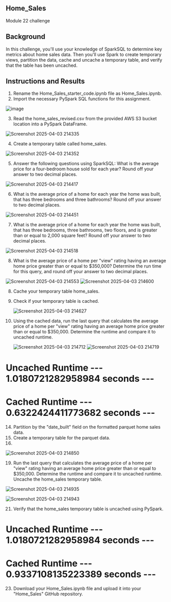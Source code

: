 ## Home_Sales
Module 22 challenge
## Background

 In this challenge, you'll use your knowledge of SparkSQL to determine key metrics about home sales data. Then you'll use Spark to create temporary views, partition the data, cache and uncache a temporary table, and verify that the table has been uncached.

 ## Instructions and Results
1. Rename the Home_Sales_starter_code.ipynb file as Home_Sales.ipynb.
2. Import the necessary PySpark SQL functions for this assignment.
   
  ![image](https://github.com/user-attachments/assets/d2271d84-78fc-4a96-a4e3-749e65a1b6d9)

3. Read the home_sales_revised.csv from the provided AWS S3 bucket location into a PySpark DataFrame.

 ![Screenshot 2025-04-03 214335](https://github.com/user-attachments/assets/4cbe8edb-c496-4621-bc1a-324f15d5a60a)

4. Create a temporary table called home_sales.

 ![Screenshot 2025-04-03 214352](https://github.com/user-attachments/assets/5434ef97-db7a-4f86-a1de-b551ea19691c)

5. Answer the following questions using SparkSQL:
  What is the average price for a four-bedroom house sold for each year? Round off your answer to two decimal places.

![Screenshot 2025-04-03 214417](https://github.com/user-attachments/assets/dcbb94ce-ef5b-491a-8ad0-b0db045c5546)


 6. What is the average price of a home for each year the home was built, that has three bedrooms and three bathrooms? Round off your answer to two decimal places.

  
  ![Screenshot 2025-04-03 214451](https://github.com/user-attachments/assets/95f1b4ef-677c-4832-a207-75eb685f4ef5)

 7. What is the average price of a home for each year the home was built, that has three bedrooms, three bathrooms, two floors, and is greater than or equal to 2,000 square feet? Round off your answer to two decimal places.
  
  ![Screenshot 2025-04-03 214518](https://github.com/user-attachments/assets/a2c28bb5-bbdf-4b88-a778-0ecfdca9cad9)

8. What is the average price of a home per "view" rating having an average home price greater than or equal to $350,000? Determine the run time for this query, and round off your answer to two decimal places.

![Screenshot 2025-04-03 214553](https://github.com/user-attachments/assets/a18da421-e395-41d2-bb9b-5fbbefed2926)
![Screenshot 2025-04-03 214600](https://github.com/user-attachments/assets/be46e69d-91c7-466b-8017-71d77e40edb2)

8. Cache your temporary table home_sales.
10. Check if your temporary table is cached.

    ![Screenshot 2025-04-03 214627](https://github.com/user-attachments/assets/52acef02-1f0d-43f6-82ac-120087bcf426)

12. Using the cached data, run the last query that calculates the average price of a home per "view" rating having an average home price greater than or equal to $350,000. Determine the runtime and compare it to uncached runtime.

    ![Screenshot 2025-04-03 214712](https://github.com/user-attachments/assets/c40f3dda-d28e-40a8-a15f-8b6e4b51021e)
   ![Screenshot 2025-04-03 214719](https://github.com/user-attachments/assets/f4de3166-f7f8-4ead-a5f0-e7216b7577c6)

# Uncached Runtime --- 1.0180721282958984 seconds ---
# Cached Runtime --- 0.6322424411773682 seconds ---

14. Partition by the "date_built" field on the formatted parquet home sales data.
16. Create a temporary table for the parquet data.
17. 
![Screenshot 2025-04-03 214850](https://github.com/user-attachments/assets/4a5af0c4-573a-4535-9fa9-3783184f3ca8)

   
19. Run the last query that calculates the average price of a home per "view" rating having an average home price greater than or equal to $350,000. Determine the runtime and compare it to uncached runtime.
Uncache the home_sales temporary table.

![Screenshot 2025-04-03 214935](https://github.com/user-attachments/assets/f97fbba8-9c50-434e-b215-14caaba69fc6)

![Screenshot 2025-04-03 214943](https://github.com/user-attachments/assets/5a7f50e3-b92a-44ef-b109-0f60d33272b5)

21. Verify that the home_sales temporary table is uncached using PySpark.

 # Uncached Runtime --- 1.0180721282958984 seconds ---
# Cached Runtime --- 0.9337108135223389  seconds ---

23. Download your Home_Sales.ipynb file and upload it into your "Home_Sales" GitHub repository.
